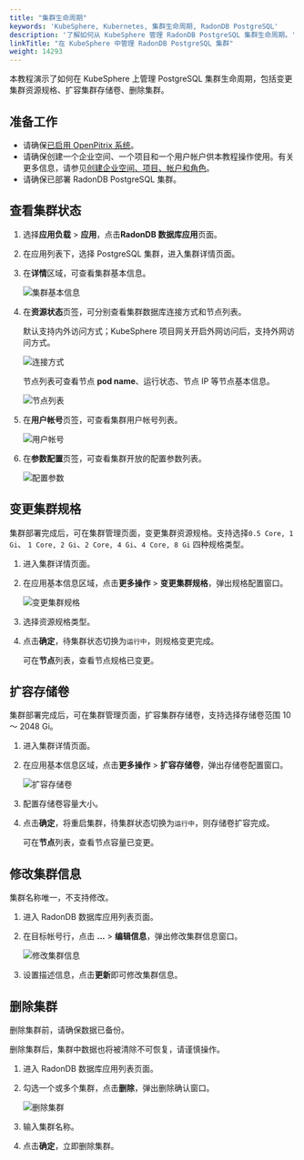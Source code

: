 ```yaml
---
title: "集群生命周期"
keywords: 'KubeSphere, Kubernetes, 集群生命周期, RadonDB PostgreSQL'
description: '了解如何从 KubeSphere 管理 RadonDB PostgreSQL 集群生命周期。'
linkTitle: "在 KubeSphere 中管理 RadonDB PostgreSQL 集群"
weight: 14293
---
```




本教程演示了如何在 KubeSphere 上管理 PostgreSQL 集群生命周期，包括变更集群资源规格、扩容集群存储卷、删除集群。

## 准备工作

- 请确保[已启用 OpenPitrix 系统](../../../pluggable-components/app-store/)。
- 请确保创建一个企业空间、一个项目和一个用户帐户供本教程操作使用。有关更多信息，请参见[创建企业空间、项目、帐户和角色](../../../quick-start/create-workspace-and-project/)。
- 请确保已部署 RadonDB PostgreSQL 集群。

## 查看集群状态

1. 选择**应用负载** > **应用**，点击**RadonDB 数据库应用**页面。

2. 在应用列表下，选择 PostgreSQL 集群，进入集群详情页面。

3. 在**详情**区域，可查看集群基本信息。

   ![集群基本信息](/images/docs/zh-cn/appstore/built-in-apps/radondb-postgresql-app/cluster_basic_info.png)

4. 在**资源状态**页签，可分别查看集群数据库连接方式和节点列表。

   默认支持内外访问方式；KubeSphere 项目网关开启外网访问后，支持外网访问方式。
   
   ![连接方式](/images/docs/zh-cn/appstore/built-in-apps/radondb-postgresql-app/cluster_connection_list.png)

   节点列表可查看节点 **pod name**、运行状态、节点 IP 等节点基本信息。

   ![节点列表](/images/docs/zh-cn/appstore/built-in-apps/radondb-postgresql-app/cluster_node_list.png)

5. 在**用户帐号**页签，可查看集群用户帐号列表。

   ![用户帐号](/images/docs/zh-cn/appstore/built-in-apps/radondb-postgresql-app/cluster_user_list.png)

6. 在**参数配置**页签，可查看集群开放的配置参数列表。

   ![配置参数](/images/docs/zh-cn/appstore/built-in-apps/radondb-postgresql-app/cluster_para_list.png)

## 变更集群规格

集群部署完成后，可在集群管理页面，变更集群资源规格。支持选择`0.5 Core, 1 Gi`、 `1 Core, 2 Gi`、`2 Core, 4 Gi`、`4 Core, 8 Gi` 四种规格类型。

1. 进入集群详情页面。

1. 在应用基本信息区域，点击**更多操作** > **变更集群规格**，弹出规格配置窗口。

   ![变更集群规格](/images/docs/zh-cn/appstore/built-in-apps/radondb-postgresql-app/radondb-postgresql—class.png)

2. 选择资源规格类型。

3. 点击**确定**，待集群状态切换为`运行中`，则规格变更完成。

   可在**节点**列表，查看节点规格已变更。

## 扩容存储卷

集群部署完成后，可在集群管理页面，扩容集群存储卷，支持选择存储卷范围 10 ～ 2048 Gi。

1. 进入集群详情页面。

3. 在应用基本信息区域，点击**更多操作** > **扩容存储卷**，弹出存储卷配置窗口。

   ![扩容存储卷](/images/docs/zh-cn/appstore/built-in-apps/radondb-postgresql-app/radondb-postgresql—volume.png)

4. 配置存储卷容量大小。

5. 点击**确定**，将重启集群，待集群状态切换为`运行中`，则存储卷扩容完成。
   
   可在**节点**列表，查看节点容量已变更。

## 修改集群信息

集群名称唯一，不支持修改。

1. 进入 RadonDB 数据库应用列表页面。

2. 在目标帐号行，点击 **...** > **编辑信息**，弹出修改集群信息窗口。

   ![修改集群信息](/images/docs/zh-cn/appstore/built-in-apps/radondb-postgresql-app/radondb-postgresql—cluster—info.png)

3. 设置描述信息，点击**更新**即可修改集群信息。

## 删除集群

删除集群前，请确保数据已备份。

删除集群后，集群中数据也将被清除不可恢复，请谨慎操作。

1. 进入 RadonDB 数据库应用列表页面。

2. 勾选一个或多个集群，点击**删除**，弹出删除确认窗口。

   ![删除集群](/images/docs/zh-cn/appstore/built-in-apps/radondb-postgresql-app/radondb-postgresql—delete.png)

3. 输入集群名称。

4. 点击**确定**，立即删除集群。

